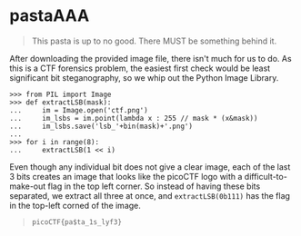 # pastaAAA
> This pasta is up to no good. There MUST be something behind it.

After downloading the provided image file, there isn't much for us to do. As this is a CTF forensics problem, the easiest first check would be least significant bit steganography, so we whip out the Python Image Library.
```python3
>>> from PIL import Image
>>> def extractLSB(mask):
...     im = Image.open('ctf.png')
...     im_lsbs = im.point(lambda x : 255 // mask * (x&mask))
...     im_lsbs.save('lsb_'+bin(mask)+'.png')
...
>>> for i in range(8):
...     extractLSB(1 << i)
```
Even though any individual bit does not give a clear image, each of the last 3 bits creates an image that looks like the picoCTF logo with a difficult-to-make-out flag in the top left corner. So instead of having these bits separated, we extract all three at once, and ``extractLSB(0b111)`` has the flag in the top-left corned of the image.
> ``picoCTF{pa$ta_1s_lyf3}``
